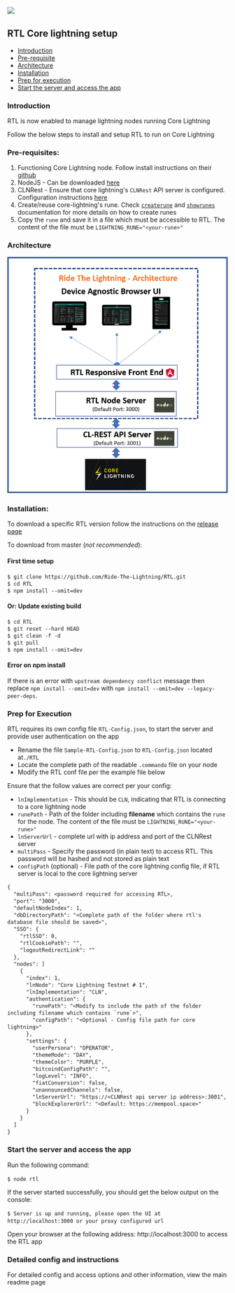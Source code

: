 ![](../screenshots/RTL-CLN-Arch-3.png)

## RTL Core lightning setup

* [Introduction](#intro)
* [Pre-requisite](#prereq)
* [Architecture](#arch)
* [Installation](#install)
* [Prep for execution](#prep)
* [Start the server and access the app](#start)

### <a name="intro"></a>Introduction
RTL is now enabled to manage lightning nodes running Core Lightning

Follow the below steps to install and setup RTL to run on Core Lightning

### <a name="prereq"></a>Pre-requisites:
1. Functioning Core Lightning node. Follow install instructions on their [github](https://github.com/ElementsProject/lightning)
2. NodeJS - Can be downloaded [here](https://nodejs.org/en/download)
3. CLNRest - Ensure that core lightning's `CLNRest` API server is configured. Configuration instructions [here](https://docs.corelightning.org/docs/rest#configuration)
4. Create/reuse core-lightning's rune. Check [`createrune`](https://docs.corelightning.org/reference/lightning-createrune) and [`showrunes`](https://docs.corelightning.org/reference/lightning-showrunes) documentation for more details on how to create runes
4. Copy the `rune` and save it in a file which must be accessible to RTL. The content of the file must be `LIGHTNING_RUNE="<your-rune>"`

### <a name="arch"></a>Architecture
![](../screenshots/RTL-CLN-Arch-2.png)

### <a name="install"></a>Installation:
To download a specific RTL version follow the instructions on the [release page](https://github.com/Ride-The-Lightning/RTL/releases)

To download from master (*not recommended*):

#### First time setup
```
$ git clone https://github.com/Ride-The-Lightning/RTL.git
$ cd RTL
$ npm install --omit=dev
```

#### Or: Update existing build
```
$ cd RTL
$ git reset --hard HEAD
$ git clean -f -d
$ git pull
$ npm install --omit=dev
```

#### Error on npm install
If there is an error with `upstream dependency conflict` message then replace `npm install --omit=dev` with `npm install --omit=dev --legacy-peer-deps`.

### <a name="prep"></a>Prep for Execution
RTL requires its own config file `RTL-Config.json`, to start the server and provide user authentication on the app
* Rename the file `Sample-RTL-Config.json` to `RTL-Config.json` located at`./RTL`
* Locate the complete path of the readable `.commando` file on your node
* Modify the RTL conf file per the example file below

Ensure that the follow values are correct per your config:
* `lnImplementation` - This should be `CLN`, indicating that RTL is connecting to a core lightning node
* `runePath` - Path of the folder including **filename** which contains the `rune` for the node. The content of the file must be `LIGHTNING_RUNE="<your-rune>"`
* `lnServerUrl` - complete url with ip address and port of the CLNRest server
* `multiPass` - Specify the password (in plain text) to access RTL. This password will be hashed and not stored as plain text
* `configPath` (optional) - File path of the core lightning config file, if RTL server is local to the core lightning server

```
{
  "multiPass": <password required for accessing RTL>,
  "port": "3000",
  "defaultNodeIndex": 1,
  "dbDirectoryPath": "<Complete path of the folder where rtl's database file should be saved>",
  "SSO": {
    "rtlSSO": 0,
    "rtlCookiePath": "",
    "logoutRedirectLink": ""
  },
  "nodes": [
    {
      "index": 1,
      "lnNode": "Core Lightning Testnet # 1",
      "lnImplementation": "CLN",
      "authentication": {
        "runePath": "<Modify to include the path of the folder including filename which contains `rune`>",
        "configPath": "<Optional - Config file path for core lightning>"
      },
      "settings": {
        "userPersona": "OPERATOR",
        "themeMode": "DAY",
        "themeColor": "PURPLE",
        "bitcoindConfigPath": "",
        "logLevel": "INFO",
        "fiatConversion": false,
        "unannouncedChannels": false,
        "lnServerUrl": "https://<CLNRest api server ip address>:3001",
        "blockExplorerUrl": "<Default: https://mempool.space>"
      }
    }
  ]
}
```
### <a name="start"></a>Start the server and access the app
Run the following command:

`$ node rtl`

If the server started successfully, you should get the below output on the console:

`$ Server is up and running, please open the UI at http://localhost:3000 or your proxy configured url`

Open your browser at the following address: http://localhost:3000 to access the RTL app

### Detailed config and instructions
For detailed config and access options and other information, view the main readme page

